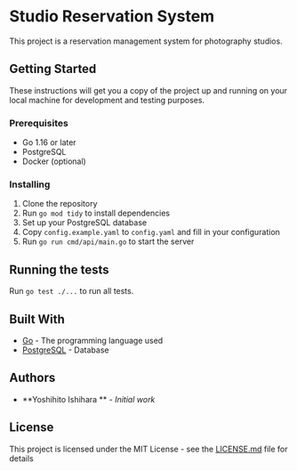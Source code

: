 # Studio Reservation System

This project is a reservation management system for photography studios.

## Getting Started

These instructions will get you a copy of the project up and running on your local machine for development and testing purposes.

### Prerequisites

- Go 1.16 or later
- PostgreSQL
- Docker (optional)

### Installing

1. Clone the repository
2. Run `go mod tidy` to install dependencies
3. Set up your PostgreSQL database
4. Copy `config.example.yaml` to `config.yaml` and fill in your configuration
5. Run `go run cmd/api/main.go` to start the server

## Running the tests

Run `go test ./...` to run all tests.

## Built With

* [Go](https://golang.org/) - The programming language used
* [PostgreSQL](https://www.postgresql.org/) - Database

## Authors

* **Yoshihito Ishihara  ** - *Initial work*

## License

This project is licensed under the MIT License - see the [LICENSE.md](LICENSE.md) file for details
